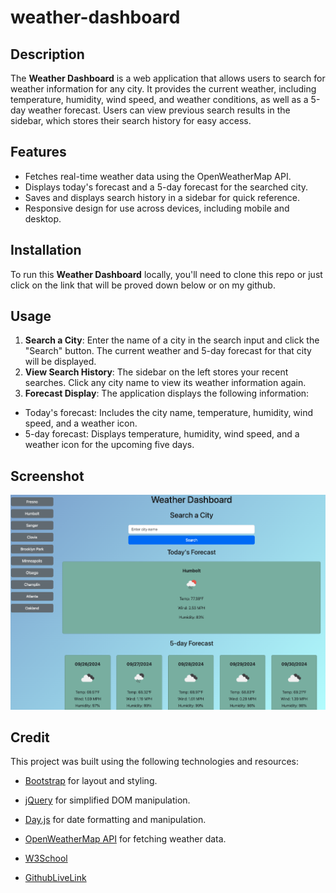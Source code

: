 # weather-dashboard

## Description

The **Weather Dashboard** is a web application that allows users to search for weather information for any city. It provides the current weather, including temperature, humidity, wind speed, and weather conditions, as well as a 5-day weather forecast. Users can view previous search results in the sidebar, which stores their search history for easy access.

## Features

- Fetches real-time weather data using the OpenWeatherMap API.
- Displays today's forecast and a 5-day forecast for the searched city.
- Saves and displays search history in a sidebar for quick reference.
- Responsive design for use across devices, including mobile and desktop.

## Installation

To run this **Weather Dashboard** locally, you'll need to clone this repo or just click on the link that will be proved down below or on my github.

## Usage

1. **Search a City**: Enter the name of a city in the search input and click the "Search" button. The current weather and 5-day forecast for that city will be displayed.
2. **View Search History**: The sidebar on the left stores your recent searches. Click any city name to view its weather information again.
3. **Forecast Display**: The application displays the following information:
- Today's forecast: Includes the city name, temperature, humidity, wind speed, and a weather icon.
- 5-day forecast: Displays temperature, humidity, wind speed, and a weather icon for the upcoming five days.

## Screenshot

![weather screenshot](/assets/images/weather.png)

## Credit

This project was built using the following technologies and resources:

- [Bootstrap](https://getbootstrap.com/) for layout and styling.
- [jQuery](https://jquery.com/) for simplified DOM manipulation.
- [Day.js](https://day.js.org/) for date formatting and manipulation.
- [OpenWeatherMap API](https://openweathermap.org/api) for fetching weather data.
- [W3School](https://www.w3schools.com/js/js_if_else.asp)

- [GithubLiveLink](https://pengsuet.github.io/weather-dashboard/)